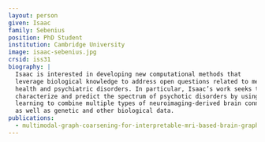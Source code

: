 ```yaml
---
layout: person
given: Isaac
family: Sebenius
position: PhD Student
institution: Cambridge University
image: isaac-sebenius.jpg
crsid: iss31
biography: |
  Isaac is interested in developing new computational methods that
  leverage biological knowledge to address open questions related to mental
  health and psychiatric disorders. In particular, Isaac’s work seeks to
  characterize and predict the spectrum of psychotic disorders by using machine
  learning to combine multiple types of neuroimaging-derived brain connectivity
  as well as genetic and other biological data.
publications:
  - multimodal-graph-coarsening-for-interpretable-mri-based-brain-graph-neural-network
---
```

